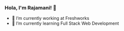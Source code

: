 
### Hola, I'm Rajamani! 👋
- 🔭 I’m currently working at Freshworks
- 🌱 I’m currently learning Full Stack Web Development

<!--
- 🔭 I’m currently working at Freshworks
- 🌱 I’m currently learning Web Development
- 👯 I’m looking to collaborate on ...
- 🤔 I’m looking for help with ...
- 💬 Ask me about ...
- 📫 How to reach me: ...
- 😄 Pronouns: ...
- ⚡ Fun fact: ...
-->
